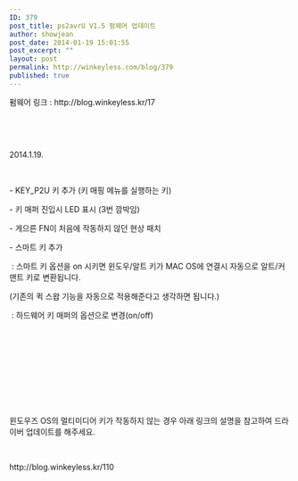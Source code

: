 ```yaml
---
ID: 379
post_title: ps2avrU V1.5 펌웨어 업데이트
author: showjean
post_date: 2014-01-19 15:01:55
post_excerpt: ""
layout: post
permalink: http://winkeyless.com/blog/379
published: true
---
```

<p>펌웨어 링크 : http://blog.winkeyless.kr/17</p><p><br /></p><p><br /></p><p>2014.1.19.</p><p><br /></p><p>- KEY_P2U 키 추가 (키 매핑 메뉴를 실행하는 키)</p><p>- 키 매퍼 진입시 LED 표시 (3번 깜박임)</p><p>-&nbsp;<span style="background-color: transparent;">게으른 FN이 처음에 작동하지 않던 현상 패치</span></p><p>- 스마트 키 추가&nbsp;</p><p>&nbsp;: 스마트 키 옵션을 on 시키면 윈도우/알트 키가 MAC OS에 연결시 자동으로 알트/커맨트 키로 변환됩니다.</p><p>(기존의 퀵 스왑 기능을 자동으로 적용해준다고 생각하면 됩니다.)</p><p>&nbsp;:&nbsp;하드웨어 키 매퍼의 옵션으로 변경(on/off)</p><p><br /></p><p><br /></p><p><br /></p><p><br /></p><p><br /></p><p>윈도우즈 OS의 멀티미디어 키가 작동하지 않는 경우 아래 링크의 설명을 참고하여 드라이버 업데이트를 해주세요.</p><p><br /></p><p>http://blog.winkeyless.kr/110</p><p><br /></p><p><br /></p>